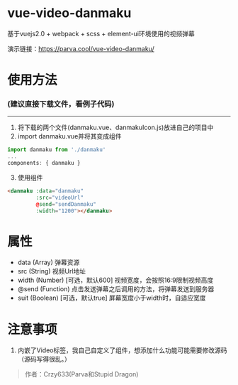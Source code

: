 # vue-video-danmaku

基于vuejs2.0 + webpack + scss + element-ui环境使用的视频弹幕



演示链接：https://parva.cool/vue-video-danmaku/



# 使用方法

### (建议直接下载文件，看例子代码)

----

1. 将下载的两个文件(danmaku.vue、danmakuIcon.js)放进自己的项目中
2. import danmaku.vue并将其变成组件

```js
import danmaku from './danmaku'
...
components: { danmaku }
```

3. 使用组件

```html
<danmaku :data="danmaku"
         :src="videoUrl"
         @send="sendDanmaku"
         :width="1200"></danmaku>
```







# 属性

* data		  (Array)			 弹幕资源
* src			 (String)			视频Url地址
* width		(Number)		 [可选，默认600] 视频宽度，会按照16:9限制视频高度
* @send      (Function)	     点击发送弹幕之后调用的方法，将弹幕发送到服务器
* suit			(Boolean)		[可选，默认true] 屏幕宽度小于width时，自适应宽度







# 注意事项

1. 内嵌了Video标签，我自己自定义了组件，想添加什么功能可能需要修改源码（源码写得很乱。）







> 作者：Crzy633(Parva和Stupid Dragon)

